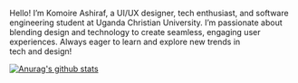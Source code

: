 Hello! I’m Komoire Ashiraf, a UI/UX designer, tech enthusiast, and software engineering student at Uganda Christian University. 
I’m passionate about blending design and technology to create seamless, engaging user experiences. Always eager to learn and explore new trends in tech and design!

[![Anurag's github stats](https://github-readme-stats.vercel.app/api?username=adriantwarog)](https://github.com/anuraghazra/github-readme-stats)

